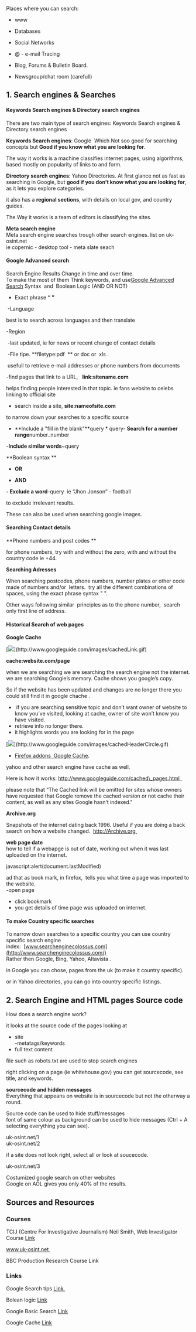 Places where you can search:

- www

- Databases

- Social Networks

- @ - e-mail Tracing

- Blog, Forums & Bulletin Board.

- Newsgroup/chat room \(carefull\)

  


## 1. Search engines & Searches

#### Keywords Search engines & Directory search engines

There are two main type of search engines: Keywords Search engines & Directory search engines

  


**Keywords Search engines**: Google  Which Not soo good for searching concepts but **Good if you know what you are looking for**. 

The way it works is a machine classifies internet pages, using algorithms, based mostly on popularity of links to and form.  

  


**Directory search engines**: Yahoo Directories. At first glance not as fast as searching in Google, but **good if you don’t know what you are looking for**, as it lets you explore categories. 

it also has a **regional sections**, with details on local gov, and country guides. 

The Way it works is a team of editors is classifying the sites.

  


**Meta search engine**  
Meta search engine searches trough other search engines. list on uk-osint.net  
ie copernic - desktop tool - meta slate seach

  


#### Google Advanced search

Search Engine Results Change in time and over time.  
To make the most of them Think keywords, and use[Google Advanced Search](http://www.google.com.au/advanced_search) Syntax  and  Boolean Logic \(AND OR NOT\) 

  


- Exact phrase **“ ”**

 -Language 

best is to search across languages and then translate

-Region

  


 -last updated, ie for news or recent change of contact details

  


 -File tipe. **filetype:pdf  ** or doc or  xls .

 usefull to retrieve e-mail addresses or phone numbers from documents

  


-find pages that link to a URL,   **link:sitename.com**

helps finding people interested in that topic. ie fans website to celebs linking to official site 

  


- search inside a site, **site:nameofsite.com**

to narrow down your searches to a specific source



- **Include a "fill in the blank"**query \* query- **Search for a number range**number..number

-**Include similar words**~query

  


**Boolean syntax **

- **OR**

  


- **AND**

  


**- Exclude a word**-query  ie “Jhon Jonson” - football 

to exclude irrelevant results.

  


These can also be used when searching google images.



#### Searching Contact details 

**Phone numbers and post codes **

for phone numbers, try with and without the zero, with and without the country code ie +44.

  


**Searching Adresses**

When searching postcodes, phone numbers, number plates or other code made of numbers and/or  letters.  try all the different combinations of spaces, using the exact phrase syntax " ".



Other ways following similar  principles as to the phone number,  search only first line of address.

#### 

#### 

#### Historical Search of web pages

**Google Cache**

  


[![](https://images-blogger-opensocial.googleusercontent.com/gadgets/proxy?url=http%3A%2F%2Fwww.googleguide.com%2Fimages%2FcachedLink.gif&container=blogger&gadget=a&rewriteMime=image%2F*)](http://www.googleguide.com/images/cachedLink.gif)

  


**cache:website.com/page**

  


when we are searching we are searching the search engine not the internet.  
we are searching Google’s memory. Cache shows you google’s copy.



So if the website has been updated and changes are no longer there you could still find it in google chache .

  


-  if you are searching sensitive topic and don’t want owner of website to know you’ve visited, looking at cache, owner of site won’t know you have visited.  
- retrieve info no longer there.  
- it highlights words you are looking for in the page

[![](https://images-blogger-opensocial.googleusercontent.com/gadgets/proxy?url=http%3A%2F%2Fwww.googleguide.com%2Fimages%2FcachedHeaderCircle.gif&container=blogger&gadget=a&rewriteMime=image%2F*)](http://www.googleguide.com/images/cachedHeaderCircle.gif)

  
- [Firefox addons  Google Cache](https://addons.mozilla.org/en-us/firefox/addon/google-cache-tool/).  
  
yahoo and other search engine have cache as well.

  


Here is how it works: http://www.googleguide.com/cached\_pages.html  

  


please note that “The Cached link will be omitted for sites whose owners have requested that Google remove the cached version or not cache their content, as well as any sites Google hasn’t indexed."  

  


  


**Archive.org **

Snapshots of the internet dating back 1996. Useful if you are doing a back search on how a website changed.  http://Archive.org 

  


**web page date**  
how to tell if a webapge is out of date, working out when it was last uploaded on the internet.  
  
javascript:alert\(document.lastModified\)  
  
ad that as book mark, in firefox,  tells you what time a page was imported to the website.  
-open page  
- click bookmark  
- you get details of time page was uploaded on internet.

  


#### To make Country specific searches

To narrow down searches to a specific country you can use country specific search engine  
index:  [www.searchenginecolossus.com](http://www.searchenginecolossus.com/)  
Rather then Google, Bing, Yahoo, Altavista .  
  
in Google you can chose, pages from the uk \(to make it country specific\).

or in Yahoo directories, you can go into country specific listings.

  


  


## 2. Search Engine and HTML pages Source code

How does a search engine work?

it looks at the source code of the pages looking at  
- site  
-metatags/keywords  
- full text content  
  
file such as robots.txt are used to stop search engines 

  
right clicking on a page \(ie whitehouse.gov\) you can get sourcecode, see title, and keywords.

  
**sourcecode and hidden messages**  
Everything that appeans on website is in sourcecode but not the otherway a round.  
  
Source code can be used to hide stuff/messages  
font of same colour as background can be used to hide messages \(Ctrl + A selecting everything you can see\).  
  
uk-osint.net/1  
uk-osint.net/2  
  
if a site does not look right, select all or look at soucecode.  
  
uk-osint.net/3

Costumized google search on other websites  
Google on AOL gives you only 40% of the results.

  


  


  
  
  


## Sources and Resources

### Courses 

TCIJ \(Centre For Investigative Journalism\) Neil Smith, Web Investigator Course [Link](http://www.tcij.org/courses/course-calendar/web-investigator-2012)

www.uk-osint.net 

BBC Production Research Course Link 

### Links

Google Search tips [Link ](http://www.google.com/insidesearch/tipstricks/)

Bolean logic [Link](http://www.internettutorials.net/boolean.asp)

Google Basic Search [Link](http://www.internettutorials.net/basic-search-techniques.asp)

  


Google Cache [Link](http://www.googleguide.com/cached_pages.html)



